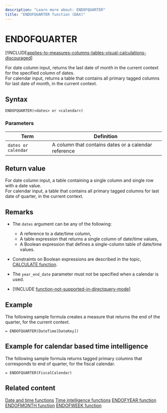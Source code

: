 ```yaml
---
description: "Learn more about: ENDOFQUARTER"
title: "ENDOFQUARTER function (DAX)"
---
```

# ENDOFQUARTER

[!INCLUDE[applies-to-measures-columns-tables-visual-calculations-discouraged](includes/applies-to-measures-columns-tables-visual-calculations-discouraged.md)]

For date column input, returns the last date of month in the current context for the specified column of dates.  
For calendar input, returns a table that contains all primary tagged columns for last date of month, in the current context.

## Syntax

```
ENDOFQUARTER(<dates> or <calendar>)
```

### Parameters

|Term|Definition|
|--------|--------------| 
|`dates or calendar`|A column that contains dates or a calendar reference|

## Return value

For date column input, a table containing a single column and single row with a date value.  
For calendar input, a table that contains all primary tagged columns for last date of quarter, in the current context.

## Remarks

- The `dates` argument can be any of the following:
  - A reference to a date/time column,
  - A table expression that returns a single column of date/time values,
  - A Boolean expression that defines a single-column table of date/time values.

- Constraints on Boolean expressions are described in the topic, [CALCULATE function](calculate-function-dax.md).

- The `year_end_date` parameter must not be specified when a calendar is used.

- [!INCLUDE [function-not-supported-in-directquery-mode](includes/function-not-supported-in-directquery-mode.md)]

## Example

The following sample formula creates a measure that returns the end of the quarter, for the current context.

```dax
= ENDOFQUARTER(DateTime[DateKey])
```

## Example for calendar based time intelligence

The following sample formula returns tagged primary columns that corresponds to end of quarter, for the fiscal calendar.

```dax
= ENDOFQUARTER(FiscalCalendar)
```

## Related content

[Date and time functions](date-and-time-functions-dax.md)
[Time intelligence functions](time-intelligence-functions-dax.md)
[ENDOFYEAR function](endofyear-function-dax.md)
[ENDOFMONTH function](endofmonth-function-dax.md)
[ENDOFWEEK function](endofweek-function-dax.md)
